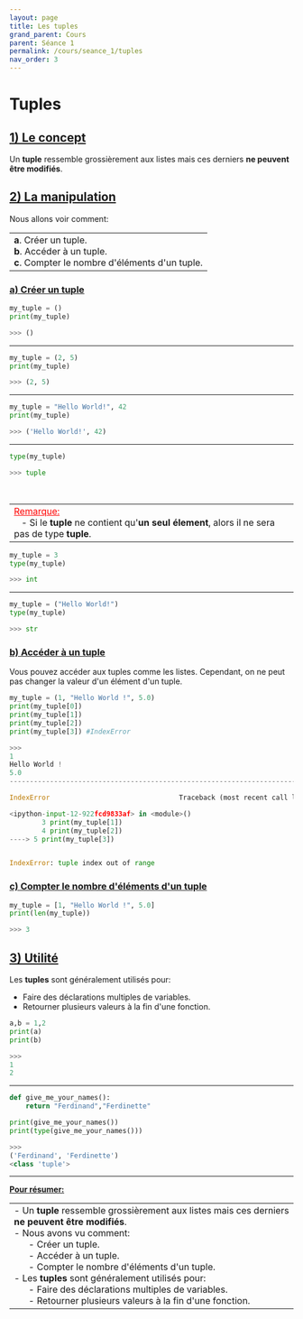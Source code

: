 ```yaml
---
layout: page
title: Les tuples
grand_parent: Cours
parent: Séance 1
permalink: /cours/seance_1/tuples
nav_order: 3
---
```


<link rel="icon" href="/img/logo.png">

# **Tuples**

## <u> 1) Le concept </u>

Un __tuple__ ressemble grossièrement aux listes mais ces derniers __ne peuvent être modifiés__. 

## <u> 2) La manipulation </u>

Nous allons voir comment:

<table><tr><td>
<b>a</b>. Créer un tuple.<br>
<b>b</b>. Accéder à un tuple.<br>
<b>c</b>. Compter le nombre d'éléments d'un tuple.
</td></tr></table>

### <u> a) Créer un tuple </u>


```python
my_tuple = ()
print(my_tuple)
```
```python
>>> ()
```

---

```python
my_tuple = (2, 5)
print(my_tuple)
```
```python
>>> (2, 5)
```

---

```python
my_tuple = "Hello World!", 42
print(my_tuple)
```
```python
>>> ('Hello World!', 42)
```

---

```python
type(my_tuple)
```
```python
>>> tuple
```

<br>
<table><tr><td>
<font color = "red"> <u> Remarque: </u> </font>
<br>
&nbsp;&nbsp;&nbsp;- Si le <b>tuple</b> ne contient qu'<b>un seul élement</b>, alors il ne sera pas de type <b>tuple</b>.
</td></tr></table>


```python
my_tuple = 3
type(my_tuple)
```
```python
>>> int
```

---

```python
my_tuple = ("Hello World!")
type(my_tuple)
```
```python
>>> str
```

### <u> b) Accéder à un tuple </u>

Vous pouvez accéder aux tuples comme les listes. Cependant, on ne peut pas changer la valeur d'un élément d'un tuple.


```python
my_tuple = (1, "Hello World !", 5.0)
print(my_tuple[0])
print(my_tuple[1])
print(my_tuple[2])
print(my_tuple[3]) #IndexError
```
```python
>>>
1
Hello World !
5.0
---------------------------------------------------------------------------

IndexError                                Traceback (most recent call last)

<ipython-input-12-922fcd9833af> in <module>()
        3 print(my_tuple[1])
        4 print(my_tuple[2])
----> 5 print(my_tuple[3])


IndexError: tuple index out of range
```


### <u> c) Compter le nombre d'éléments d'un tuple </u>


```python
my_tuple = [1, "Hello World !", 5.0]
print(len(my_tuple))
```
```python
>>> 3   
```

## <u> 3) Utilité</u>

Les __tuples__ sont généralement utilisés pour:
    
- Faire des déclarations multiples de variables.
- Retourner plusieurs valeurs à la fin d'une fonction.


```python
a,b = 1,2
print(a)
print(b)
```
```python
>>> 
1
2
```
---

```python
def give_me_your_names():
    return "Ferdinand","Ferdinette"

print(give_me_your_names())
print(type(give_me_your_names()))
```
```python
>>>
('Ferdinand', 'Ferdinette')
<class 'tuple'>
```

---

**<u> Pour résumer: </u>**
<table><tr><td>
- Un <b>tuple</b> ressemble grossièrement aux listes mais ces derniers <b>ne peuvent être modifiés</b>. <br>
- Nous avons vu comment:<br>
&nbsp;&nbsp;&nbsp;&nbsp;&nbsp;&nbsp;- Créer un tuple.<br>
&nbsp;&nbsp;&nbsp;&nbsp;&nbsp;&nbsp;- Accéder à un tuple.<br>
&nbsp;&nbsp;&nbsp;&nbsp;&nbsp;&nbsp;- Compter le nombre d'éléments d'un tuple.
<br>
- Les <b>tuples</b> sont généralement utilisés pour:<br>
&nbsp;&nbsp;&nbsp;&nbsp;&nbsp;&nbsp;- Faire des déclarations multiples de variables.<br>
&nbsp;&nbsp;&nbsp;&nbsp;&nbsp;&nbsp;- Retourner plusieurs valeurs à la fin d'une fonction.
</td></tr></table>